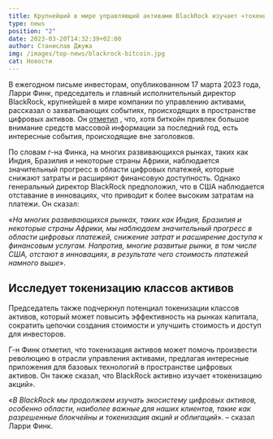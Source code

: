 ```yaml
---
title: Крупнейший в мире управляющий активами BlackRock изучает «токенизацию акций»
type: news
position: "2"
date: 2023-03-20T14:32:39+02:00
author: Станислав Джужа
img: /images/top-news/blackrock-bitcoin.jpg
cat: Новости
---
```

В ежегодном письме инвесторам, опубликованном 17 марта 2023 года, Ларри Финк, председатель и главный исполнительный директор BlackRock, крупнейшей в мире компании по управлению активами, рассказал о захватывающих событиях, происходящих в пространстве цифровых активов. Он [отметил](https://www.blackrock.com/corporate/investor-relations/larry-fink-annual-chairmans-letter) , что, хотя биткойн привлек большое внимание средств массовой информации за последний год, есть интересные события, происходящие вне заголовков.

По словам г-на Финка, на многих развивающихся рынках, таких как Индия, Бразилия и некоторые страны Африки, наблюдается значительный прогресс в области цифровых платежей, которые снижают затраты и расширяют финансовую доступность. Однако генеральный директор BlackRock предположил, что в США наблюдается отставание в инновациях, что приводит к более высоким затратам на платежи. Он сказал:

«*На многих развивающихся рынках, таких как Индия, Бразилия и некоторые страны Африки, мы наблюдаем значительный прогресс в области цифровых платежей, снижение затрат и расширение доступа к финансовым услугам. Напротив, многие развитые рынки, в том числе США, отстают в инновациях, в результате чего стоимость платежей намного выше*».

## Исследует токенизацию классов активов

Председатель также подчеркнул потенциал токенизации классов активов, который может повысить эффективность на рынках капитала, сократить цепочки создания стоимости и улучшить стоимость и доступ для инвесторов.

Г-н Финк отметил, что токенизация активов может помочь произвести революцию в отрасли управления активами, предлагая интересные приложения для базовых технологий в пространстве цифровых активов. Он также сказал, что BlackRock активно изучает «токенизацию акций».

«*В BlackRock мы продолжаем изучать экосистему цифровых активов, особенно области, наиболее важные для наших клиентов, такие как разрешенные блокчейны и токенизация акций и облигаций*». – сказал Ларри Финк.